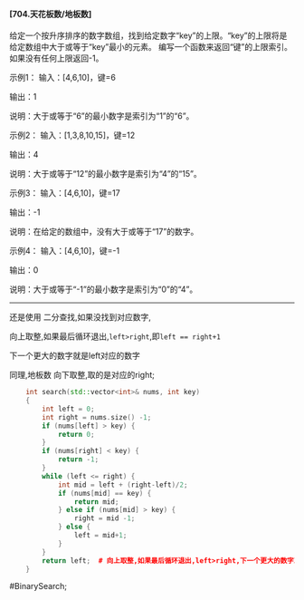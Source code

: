 #### [704.天花板数/地板数]
给定一个按升序排序的数字数组，找到给定数字“key”的上限。“key”的上限将是给定数组中大于或等于“key”最小的元素。
编写一个函数来返回“键”的上限索引。如果没有任何上限返回-1。

示例1：
输入：[4,6,10]，键=6

输出：1

说明：大于或等于“6”的最小数字是索引为“1”的“6”。

示例2：
输入：[1,3,8,10,15]，键=12

输出：4

说明：大于或等于“12”的最小数字是索引为“4”的“15”。

示例3：
输入：[4,6,10]，键=17

输出：-1

说明：在给定的数组中，没有大于或等于“17”的数字。

示例4：
输入：[4,6,10]，键=-1

输出：0

说明：大于或等于“-1”的最小数字是索引为“0”的“4”。

---- ----
还是使用 二分查找,如果没找到对应数字,

向上取整,如果最后循环退出,`left>right`,即`left == right+1`

下一个更大的数字就是left对应的数字

同理,地板数 向下取整,取的是对应的right;

```cpp
    int search(std::vector<int>& nums, int key)
    {
        int left = 0;
        int right = nums.size() -1;
        if (nums[left] > key) {
            return 0;
        }
        if (nums[right] < key) {
            return -1;
        }
        while (left <= right) {
            int mid = left + (right-left)/2;
            if (nums[mid] == key) {
                return mid;
            } else if (nums[mid] > key) {
                right = mid -1;
            } else {
                left = mid+1;
            }
        }
        return left;  # 向上取整,如果最后循环退出,left>right,下一个更大的数字就是left对应的数字
    }
```
#BinarySearch;
